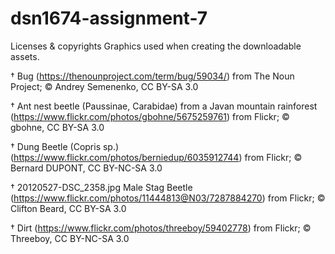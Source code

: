 # dsn1674-assignment-7

Licenses & copyrights
Graphics used when creating the downloadable assets.

† Bug (https://thenounproject.com/term/bug/59034/) from The Noun Project; © Andrey Semenenko, CC BY-SA 3.0

† Ant nest beetle (Paussinae, Carabidae) from a Javan mountain rainforest (https://www.flickr.com/photos/gbohne/5675259761) from Flickr; © gbohne, CC BY-SA 3.0

† Dung Beetle (Copris sp.) (https://www.flickr.com/photos/berniedup/6035912744) from Flickr; © Bernard DUPONT, CC BY-NC-SA 3.0

† 20120527-DSC_2358.jpg Male Stag Beetle (https://www.flickr.com/photos/11444813@N03/7287884270) from Flickr; © Clifton Beard, CC BY-SA 3.0

† Dirt (https://www.flickr.com/photos/threeboy/59402778) from Flickr; © Threeboy, CC BY-NC-SA 3.0

